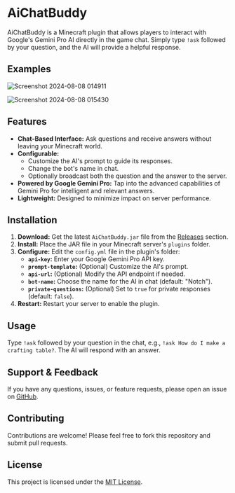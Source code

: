 # AiChatBuddy

AiChatBuddy is a Minecraft plugin that allows players to interact with Google's Gemini Pro AI directly in the game chat. Simply type `!ask` followed by your question, and the AI will provide a helpful response.

## Examples

![Screenshot 2024-08-08 014911](https://github.com/user-attachments/assets/d4030652-42b9-4b1a-9b22-ccbef5f28932)

![Screenshot 2024-08-08 015430](https://github.com/user-attachments/assets/94ad5277-029a-4a00-93e3-c13411f22cc9)

## Features

* **Chat-Based Interface:** Ask questions and receive answers without leaving your Minecraft world.
* **Configurable:**
    * Customize the AI's prompt to guide its responses.
    * Change the bot's name in chat.
    * Optionally broadcast both the question and the answer to the server.
* **Powered by Google Gemini Pro:** Tap into the advanced capabilities of Gemini Pro for intelligent and relevant answers.
* **Lightweight:** Designed to minimize impact on server performance.

## Installation

1. **Download:** Get the latest `AiChatBuddy.jar` file from the [Releases](link-to-your-releases-page) section.
2. **Install:** Place the JAR file in your Minecraft server's `plugins` folder.
3. **Configure:** Edit the `config.yml` file in the plugin's folder:
    * **`api-key`:**  Enter your Google Gemini Pro API key.
    * **`prompt-template`:** (Optional) Customize the AI's prompt.
    * **`api-url`:** (Optional) Modify the API endpoint if needed.
    * **`bot-name`:**  Choose the name for the AI in chat (default: "Notch").
    * **`private-questions`:** (Optional) Set to `true` for private responses (default: `false`). 
4. **Restart:** Restart your server to enable the plugin.

## Usage

Type `!ask` followed by your question in the chat, e.g., `!ask How do I make a crafting table?`. The AI will respond with an answer.

## Support & Feedback

If you have any questions, issues, or feature requests, please open an issue on [GitHub](link-to-your-github-repo).

## Contributing

Contributions are welcome! Please feel free to fork this repository and submit pull requests.

## License

This project is licensed under the [MIT License](LICENSE).
